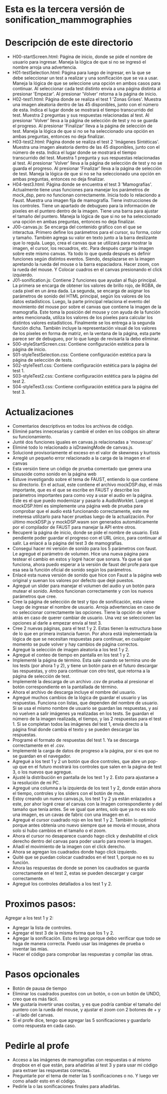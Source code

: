 # Esta es la tercera versión de sonification_mammographies

# Descripción de este directorio

- H00-startScreen.html: Página de inicio, donde se pide el nombre de usuario para ingresar. Maneja 
        la lógica de que si no se ingresó el nombre arroja una advertencia.
- H01-testSelection.html: Página para luego de ingresar, en la que se debe seleccionar un test a 
        realizar y una sonificación que se va a usar. Maneja la lógica de que se seleccione una
        opción en ambos casos para continuar. Al seleccionar cada test distinto envía a una página
        distinta al presionar 'Empezar'. Al presionar 'Volver' retorna a la página de inicio.
- H02-test1.html: Página donde se realiza el test 1 'Zonas Grises'. Muestra una imagen aleatoria 
        dentro de las 45 disponibles, junto con el número de esta. Indica el lugar donde se mostrará
        el tiempo transcurrido del test. Muestra 2 preguntas y sus respuestas relacionadas al test.
        Al presionar 'Volver' lleva a la página de selección de test y no se guarda el progreso. Al
        presionar 'Finalizar' lleva a la página de selección de test. Maneja la lógica de que si no 
        se ha seleccionado una opción en ambas preguntas, entonces no deja finalizar.
- H03-test2.html: Página donde se realiza el test 2 'Imágenes Sintéticas'. Muestra una imagen 
        aleatoria dentro de las 45 disponibles, junto con el número de esta. Indica el lugar donde 
        se mostrará el tiempo transcurrido del test. Muestra 1 pregunta y sus respuestas 
        relacionadas al test. Al presionar 'Volver' lleva a la página de selección de test y no se 
        guarda el progreso. Al presionar 'Finalizar' lleva a la página de selección de test. Maneja 
        la lógica de que si no se ha seleccionado una opción en ambas preguntas, entonces no deja 
        finalizar.
- H04-test3.html: Página donde se encuentra el test 3 'Mamografías'. Actualmente tiene unas 
        funciones para manejar los parámetros de mock_dsp, pero no funcionan 
        correctamente. Inicia todo lo relaciondo a Faust. Muestra una imagen fija de mamografía.
        Tiene instrucciones de los controles. Tiene un apartado de debugueo para la información de
        pixeles en el puntero dentro de la imagen. Tiene una barra para ajustar el tamaño del
        puntero. Maneja la lógica de que si no se ha seleccionado una opción en ambas preguntas, 
        entonces no deja finalizar.
- J00-canvas.js: Se encarga del contenido gráfico con el que se interactua. Primero define los 
        parámetros para el cursor, su forma, color y tamaño. También agrega su valor en texto junto
        a la barra deslizante que lo regula. Luego, crea el canvas que se utilizará para mostrar la
        imagen, el cursor, los recuadros, etc. Para después cargar la imagen sobre este mismo 
        canvas. Ya todo lo que queda después es definir funciones según distintos eventos. Siendo, 
        desplazarse en la imagen apretando la rueda del mouse o la barra espaciadora. Hacer zoom, 
        con la rueda del mouse. Y Colocar cuadros en el canvas presionando el click izquierdo.
- J01-sonification.js: Contiene 2 funciones que ayudan al flujo principal. La primera se encarga de
        obtener los valores de brillo rojo, de RGBA, de cada pixel en un área dada. La segunda, se
        encarga de asignar los parámetros de sonido del HTML principal, según los valores de los
        datos estadísticos. Luego, la parte principal relaciona el evento del movimiento del mouse
        por sobre el canvas que contiene la imagen de la mamografía. Este toma la posición del mouse
        y con ayuda de la función antes mencionada, utiliza los valores de los pixeles para calcular
        los distintos valores estadísticos. Finalmente se los entrega a la segunda función dicha. 
        También incluye la representación visual de los valores de los pixeles en forma de matriz, 
        en la ventana de la página, esta parte parece ser de debugueo, por lo que luego de revisarla
        la debo eliminar.
- S00-styleStartScreen.css: Contiene configuración estética para la página de inicio. 
- S01-styleTestSelection.css: Contiene configuración estética para la página de selección de tests. 
- S02-styleTest1.css: Contiene configuración estética para la página del test 1. 
- S03-styleTest2.css: Contiene configuración estética para la página del test 2. 
- S04-styleTest3.css: Contiene configuración estética para la página del test 3. 

# Actualizaciones

- Comentarios descriptivos en todos los archivos de código.
- Eliminé partes innecesarias y cambié el orden en los códigos sin alterar su funcionamiento.
- Junté dos funciones iguales en canvas.js relacionadas a 'mouse:up'
- Eliminé todo lo relacionado a isDrawingMode de canvas.js.
- Solucioné provisoriamente el exceso en el valor de skewness y kurtosis
- Arreglé un pequeño error relacionado a la carga de la imagen en el canvas
- Esta versión tiene un código de prueba comentado que genera una sinusoide como sonido en la página
        web
- Estuve investigando sobre el tema de FAUST, entiendo lo que contiene su directorio. En el actual,
        este contiene el archivo mockDSP.dsp, el más importante, que es el que se escribe en FAUST
        y describe los parámetros importantes para como voy a usar el audio en la página. Este es el
        que puedo modernizar y pasarlo a AudioWorklet. Luego el mockDSP.html es simplemente una
        página web de prueba para comprobar que el audio está funcionando correctamente, este me 
        ineteresa utilizarlo para hacer pruebas luego de la actualización. Por último mockDSP.js y 
        mockDSP.wasm son generados automáticamente por el compilador de FAUST para manejar la API
        entre otros.
- Recuperé la página de inicio, donde se pide el nombre de usuario. Está pendiente poder guardar el
        progreso con el URL único, para continuar al salir. La enlacé a la página del test 3 de 
        mamografías.
- Conseguí hacer mi versión de sonido para los 5 parámetros con faust. Le agregué el parámetro de 
        volumen. Hice una nueva página para testear el cambio en estos y logré hacer que sonara. Ya
        que sé que funciona, ahora puedo esperar a la versión de faust del profe para que esa sea 
        la función oficial de sonido según los parámetros.
- Enlacé esta nueva versión de sonido que hice con Faust a la página web original y suenan los
        valores por defecto que dejé puestos.
- Agregué un slider para manejar el volumen del audio y un botón para mutear el sonido. Ambos
        funcionan correctamente y con los nuevos parámetros que cree.
- Cree la página de selección de test y tipo de sonificación, esta viene luego de ingresar el nombre
        de usuario. Arroja advertencias en caso de no seleccionar correctamente las opciones. Tiene
        la opción de volver atrás en caso de querer cambiar de usuario. Una vez se seleccionen las
        opciones al darle a empezar envía al test 3.
- Cree 2 nuevas páginas, para el test 1 y 2. Estas tienen la estructura base de lo que en primera
        instancia fueron. Por ahora está implementada la lógica de que se necesitan respuestas para
        continuar, en cualquier momento se pude volver y hay cambios de página correctos. 
- Agregué la selección de imagen aleatoria a los test 1 y 2.
- Agregué el conteo de tiempo en pantalla en los test 1 y 2.
- Implementé la página de término. Esta sale cuando se termina uno de los tests (por ahora 1 y 2), y
        tiene un botón para en el futuro descargar las respuestas, y otro para continuar con otro
        test, que retorna a la página de selección de test.
- Implementé la descarga de un archivo .csv de prueba al presionar el botón correspondiente en la
        pantallada de término.
- Ahora el archivo de descarga incluye el nombre del usuario.
- Agregué muchos cambios de la lógica de guardar el usuario y las respuestas. Funciona con listas,
        que dependen del nombre de usuario. Si se usa el mismo nombre de usuario se guardan las
        respuestas, y así no vuelven a salir imágenes ya realizadas en los tests. Se guardan el 
        número de la imagen realizada, el tiempo, y las 2 respuestas para el test 1. Si se completan
        todos las imágenes del test 1, envía directo a la página final donde cambia el texto y se
        pueden descargar las respuestas.
- Programé el formato de respuestas del test 1. Ya se descarga correctamente en el .csv. 
- Implementé la carga de datos de progreso a la página, por si es que no se guardan en el navegador.
- Agregué a los test 1 y 2 un botón que dice controles, que abre un pop-up que en el futuro mostrará
        los controles que salen en la página de test 3, o los nuevos que agregue.
- Ajusté la distribución en pantalla de los test 1 y 2. Esto para ajustarse a la resolución de mi 
        PC. 
- Agregué una columna a la izquierda de los test 1 y 2, donde están ahora el tiempo, controles y los
        sliders con el botón de mute.
- Estoy creando un nuevo canvas.js, los test 1 y 2 ya están enlazados a este, por ahor logré crear
        el canvas con la imagen correspondiente y del tamaño que tenía antes. Se ve igual que antes,
        solo que ya no es solo una imagen, es un cavas de fabric con una imagen en el.
- Agregué el cursor cuadrado rojo en los test 1 y 2. También lo optimicé porque antes obtenía uno
        nuevo siempre que se movía el mouse, ahora solo si hubo cambios en el tamaño o el zoom.
- Ahora el cursor no desaparece cuando hago click y deshabilité el click derecho dentro del canvas
        para poder usarlo para mover la imagen.
- Añadí el movimiento de la imagen con el click derecho.
- Ahora se agregan los cuadrados donde hago click izquierdo.
- Quité que se puedan colocar cuadrados en el test 1, porque no es su función.
- Ahora las respuestas de donde se ponen los caudrados se guarda correctamente en el test 2, estas
        se pueden descargar y cargar correctamente.
- Agregué los controles detallados a los test 1 y 2.

# Proximos pasos: 
Agregar a los test 1 y 2:
- Agregar la lista de controles.
- Agregar el test 3 de la misma forma que los 1 y 2.
- Agregar la sonificación. Esto es largo porque debo verificar que todo se haga de manera correcta.
        Puedo usar las imágenes de prueba o inventar las mías.
- Hacer el código para comprobar las respuestas y compilar las otras.

# Pasos opcionales
- Botón de pausa de tiempo
- Eliminar los cuadrados puestos con un botón, o con un botón de UNDO, creo que es más fácil.
- Me gustaría invertir unas cositas, y es que podría cambiar el tamaño del puntero con la rueda del
        mouse, y ajustar el zoom con 2 botones de + y - al lado del canvas. 
- Si el profe dice, tengo que agregar las 5 sonificaciones y guardarlo como respuesta en cada caso.

# Pedirle al profe
- Acceso a las imágenes de mamografías con respuestas o al mismo dropbox en el que están, para 
        añadirlas al test 3 y para usar mi código para extraer las respuestas correctas.
- Preguntarle por el tema de meter las 5 sonificaciones o no. Y luego ver como añadir esto en el
        código.
- Pedirle la o las sonificaciones finales para añadirlas.
